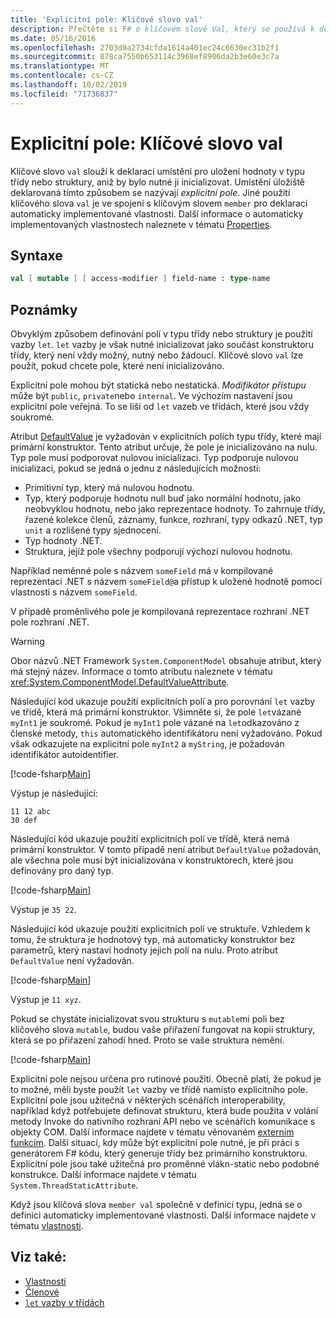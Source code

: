 ```yaml
---
title: 'Explicitní pole: Klíčové slovo val'
description: Přečtěte si F# o klíčovém slově Val, který se používá k deklaraci umístění pro uložení hodnoty v typu třídy nebo struktury bez inicializace typu.
ms.date: 05/16/2016
ms.openlocfilehash: 2703d9a2734cfda1614a401ec24c6630ec31b2f1
ms.sourcegitcommit: 878ca7550b653114c3968ef8906da2b3e60e3c7a
ms.translationtype: MT
ms.contentlocale: cs-CZ
ms.lasthandoff: 10/02/2019
ms.locfileid: "71736837"
---
```

# <a name="explicit-fields-the-val-keyword"></a>Explicitní pole: Klíčové slovo val

Klíčové slovo `val` slouží k deklaraci umístění pro uložení hodnoty v typu třídy nebo struktury, aniž by bylo nutné ji inicializovat. Umístění úložiště deklarovaná tímto způsobem se nazývají *explicitní pole*. Jiné použití klíčového slova `val` je ve spojení s klíčovým slovem `member` pro deklaraci automaticky implementované vlastnosti. Další informace o automaticky implementovaných vlastnostech naleznete v tématu [Properties](properties.md).

## <a name="syntax"></a>Syntaxe

```fsharp
val [ mutable ] [ access-modifier ] field-name : type-name
```

## <a name="remarks"></a>Poznámky

Obvyklým způsobem definování polí v typu třídy nebo struktury je použití vazby `let`. `let` vazby je však nutné inicializovat jako součást konstruktoru třídy, který není vždy možný, nutný nebo žádoucí. Klíčové slovo `val` lze použít, pokud chcete pole, které není inicializováno.

Explicitní pole mohou být statická nebo nestatická. *Modifikátor přístupu* může být `public`, `private`nebo `internal`. Ve výchozím nastavení jsou explicitní pole veřejná. To se liší od `let` vazeb ve třídách, které jsou vždy soukromé.

Atribut [DefaultValue](https://msdn.microsoft.com/library/a3a3307b-8c05-441e-b109-245511614d58) je vyžadován v explicitních polích typu třídy, které mají primární konstruktor. Tento atribut určuje, že pole je inicializováno na nulu. Typ pole musí podporovat nulovou inicializaci. Typ podporuje nulovou inicializaci, pokud se jedná o jednu z následujících možností:

- Primitivní typ, který má nulovou hodnotu.
- Typ, který podporuje hodnotu null buď jako normální hodnotu, jako neobvyklou hodnotu, nebo jako reprezentace hodnoty. To zahrnuje třídy, řazené kolekce členů, záznamy, funkce, rozhraní, typy odkazů .NET, typ `unit` a rozlišené typy sjednocení.
- Typ hodnoty .NET.
- Struktura, jejíž pole všechny podporují výchozí nulovou hodnotu.

Například neměnné pole s názvem `someField` má v kompilované reprezentaci .NET s názvem `someField@`a přístup k uložené hodnotě pomocí vlastnosti s názvem `someField`.

V případě proměnlivého pole je kompilovaná reprezentace rozhraní .NET pole rozhraní .NET.

> [!WARNING]
> Obor názvů .NET Framework `System.ComponentModel` obsahuje atribut, který má stejný název. Informace o tomto atributu naleznete v tématu <xref:System.ComponentModel.DefaultValueAttribute>.

Následující kód ukazuje použití explicitních polí a pro porovnání `let` vazby ve třídě, která má primární konstruktor. Všimněte si, že pole `let`vázané `myInt1` je soukromé. Pokud je `myInt1` pole vázané na `let`odkazováno z členské metody, `this` automatického identifikátoru není vyžadováno. Pokud však odkazujete na explicitní pole `myInt2` a `myString`, je požadován identifikátor autoidentifier.

[!code-fsharp[Main](~/samples/snippets/fsharp/lang-ref-2/snippet6701.fs)]

Výstup je následující:

```console
11 12 abc
30 def
```

Následující kód ukazuje použití explicitních polí ve třídě, která nemá primární konstruktor. V tomto případě není atribut `DefaultValue` požadován, ale všechna pole musí být inicializována v konstruktorech, které jsou definovány pro daný typ.

[!code-fsharp[Main](~/samples/snippets/fsharp/lang-ref-2/snippet6702.fs)]

Výstup je `35 22`.

Následující kód ukazuje použití explicitních polí ve struktuře. Vzhledem k tomu, že struktura je hodnotový typ, má automaticky konstruktor bez parametrů, který nastaví hodnoty jejich polí na nulu. Proto atribut `DefaultValue` není vyžadován.

[!code-fsharp[Main](~/samples/snippets/fsharp/lang-ref-2/snippet6703.fs)]

Výstup je `11 xyz`.

Pokud se chystáte inicializovat svou strukturu s `mutable`mi poli bez klíčového slova `mutable`, budou vaše přiřazení fungovat na kopii struktury, která se po přiřazení zahodí hned. Proto se vaše struktura nemění.

[!code-fsharp[Main](~/samples/snippets/fsharp/lang-ref-2/snippet6704.fs)]

Explicitní pole nejsou určena pro rutinové použití. Obecně platí, že pokud je to možné, měli byste použít `let` vazby ve třídě namísto explicitního pole. Explicitní pole jsou užitečná v některých scénářích interoperability, například když potřebujete definovat strukturu, která bude použita v volání metody Invoke do nativního rozhraní API nebo ve scénářích komunikace s objekty COM. Další informace najdete v tématu věnovaném [externím funkcím](../functions/external-functions.md). Další situací, kdy může být explicitní pole nutné, je při práci s generátorem F# kódu, který generuje třídy bez primárního konstruktoru. Explicitní pole jsou také užitečná pro proměnné vlákn-static nebo podobné konstrukce. Další informace najdete v tématu `System.ThreadStaticAttribute`.

Když jsou klíčová slova `member val` společně v definici typu, jedná se o definici automaticky implementované vlastnosti. Další informace najdete v tématu [vlastnosti](properties.md).

## <a name="see-also"></a>Viz také:

- [Vlastnosti](properties.md)
- [Členové](index.md)
- [`let` vazby v třídách](let-bindings-in-classes.md)
